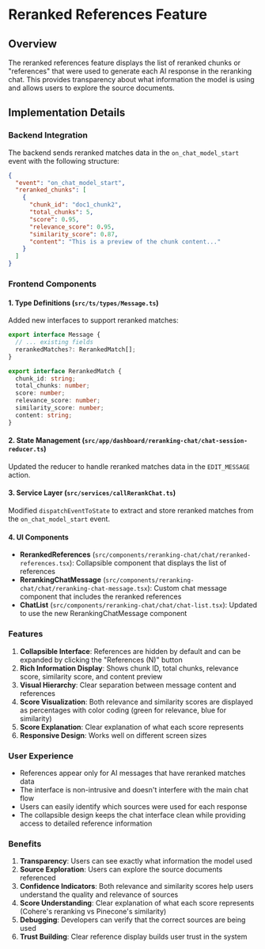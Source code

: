 # Reranked References Feature

## Overview

The reranked references feature displays the list of reranked chunks or "references" that were used to generate each AI response in the reranking chat. This provides transparency about what information the model is using and allows users to explore the source documents.

## Implementation Details

### Backend Integration

The backend sends reranked matches data in the `on_chat_model_start` event with the following structure:

```json
{
  "event": "on_chat_model_start",
  "reranked_chunks": [
    {
      "chunk_id": "doc1_chunk2",
      "total_chunks": 5,
      "score": 0.95,
      "relevance_score": 0.95,
      "similarity_score": 0.87,
      "content": "This is a preview of the chunk content..."
    }
  ]
}
```

### Frontend Components

#### 1. Type Definitions (`src/ts/types/Message.ts`)

Added new interfaces to support reranked matches:

```typescript
export interface Message {
  // ... existing fields
  rerankedMatches?: RerankedMatch[];
}

export interface RerankedMatch {
  chunk_id: string;
  total_chunks: number;
  score: number;
  relevance_score: number;
  similarity_score: number;
  content: string;
}
```

#### 2. State Management (`src/app/dashboard/reranking-chat/chat-session-reducer.ts`)

Updated the reducer to handle reranked matches data in the `EDIT_MESSAGE` action.

#### 3. Service Layer (`src/services/callRerankChat.ts`)

Modified `dispatchEventToState` to extract and store reranked matches from the `on_chat_model_start` event.

#### 4. UI Components

- **RerankedReferences** (`src/components/reranking-chat/chat/reranked-references.tsx`): Collapsible component that displays the list of references
- **RerankingChatMessage** (`src/components/reranking-chat/chat/reranking-chat-message.tsx`): Custom chat message component that includes the reranked references
- **ChatList** (`src/components/reranking-chat/chat/chat-list.tsx`): Updated to use the new RerankingChatMessage component

### Features

1. **Collapsible Interface**: References are hidden by default and can be expanded by clicking the "References (N)" button
2. **Rich Information Display**: Shows chunk ID, total chunks, relevance score, similarity score, and content preview
3. **Visual Hierarchy**: Clear separation between message content and references
4. **Score Visualization**: Both relevance and similarity scores are displayed as percentages with color coding (green for relevance, blue for similarity)
5. **Score Explanation**: Clear explanation of what each score represents
6. **Responsive Design**: Works well on different screen sizes

### User Experience

- References appear only for AI messages that have reranked matches data
- The interface is non-intrusive and doesn't interfere with the main chat flow
- Users can easily identify which sources were used for each response
- The collapsible design keeps the chat interface clean while providing access to detailed reference information

### Benefits

1. **Transparency**: Users can see exactly what information the model used
2. **Source Exploration**: Users can explore the source documents referenced
3. **Confidence Indicators**: Both relevance and similarity scores help users understand the quality and relevance of sources
4. **Score Understanding**: Clear explanation of what each score represents (Cohere's reranking vs Pinecone's similarity)
5. **Debugging**: Developers can verify that the correct sources are being used
6. **Trust Building**: Clear reference display builds user trust in the system 